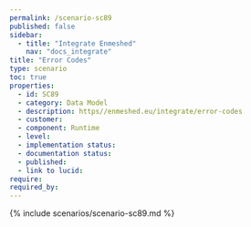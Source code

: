 ```yaml
---
permalink: /scenario-sc89
published: false
sidebar:
  - title: "Integrate Enmeshed"
    nav: "docs_integrate"
title: "Error Codes"
type: scenario
toc: true
properties:
  - id: SC89
  - category: Data Model
  - description: https//enmeshed.eu/integrate/error-codes
  - customer:
  - component: Runtime
  - level:
  - implementation status:
  - documentation status:
  - published:
  - link to lucid:
require:
required_by:
---
```


{% include scenarios/scenario-sc89.md %}

